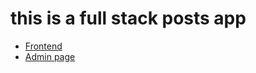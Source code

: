 # this is a full stack posts app

* [Frontend](https://github.com/DavidxDl/blog-frontend)
* [Admin page](https://github.com/DavidxDl/blog-adming)
